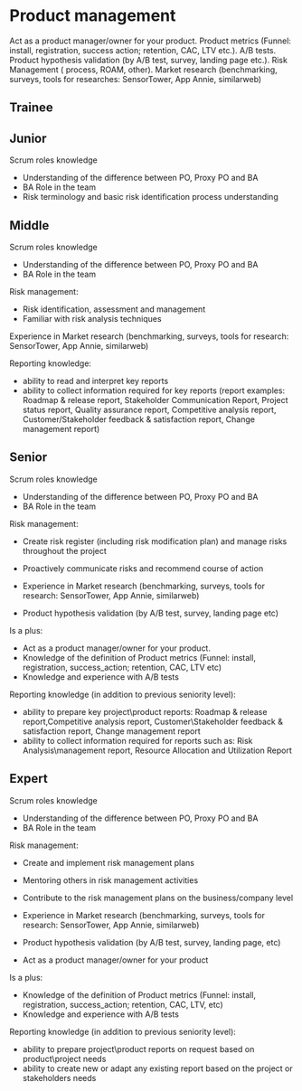 # Product management

Act as a product manager/owner for your product. Product metrics (Funnel: install, registration, success action; retention, CAC, LTV etc.). A/B tests. Product hypothesis validation (by A/B test, survey, landing page etc.). Risk Management ( process, ROAM, other). Market research (benchmarking, surveys, tools for researches: SensorTower, App Annie, similarweb)

## Trainee

## Junior

Scrum roles knowledge

- Understanding of the difference between PO, Proxy PO and BA
- BA Role in the team
- Risk terminology and basic risk identification process understanding

## Middle

Scrum roles knowledge

- Understanding of the difference between PO, Proxy PO and BA
- BA Role in the team

Risk management:

- Risk identification, assessment and management
- Familiar with risk analysis techniques

Experience in Market research (benchmarking, surveys, tools for research: SensorTower, App Annie, similarweb)

Reporting knowledge:

- ability to read and interpret key reports
- ability to collect information required for key reports (report examples: Roadmap & release report, Stakeholder Communication Report, Project status report, Quality assurance report, Competitive analysis report, Customer/Stakeholder feedback & satisfaction report, Change management report)

## Senior

Scrum roles knowledge

- Understanding of the difference between PO, Proxy PO and BA
- BA Role in the team

Risk management:

- Create risk register (including risk modification plan) and manage risks throughout the project
- Proactively communicate risks and recommend course of action

- Experience in Market research (benchmarking, surveys, tools for research: SensorTower, App Annie, similarweb)
- Product hypothesis validation (by A/B test, survey, landing page etc)

Is a plus:

- Act as a product manager/owner for your product.
- Knowledge of the definition of Product metrics (Funnel: install, registration, success_action; retention, CAC, LTV etc)
- Knowledge and experience with A/B tests

Reporting knowledge (in addition to previous seniority level):

- ability to prepare key project\product reports: Roadmap & release report,Competitive analysis report, Customer\Stakeholder feedback & satisfaction report, Change management report
- ability to collect information required for reports such as: Risk Analysis\management report, Resource Allocation and Utilization Report

## Expert

Scrum roles knowledge

- Understanding of the difference between PO, Proxy PO and BA
- BA Role in the team

Risk management:

- Create and implement risk management plans
- Mentoring others in risk management activities
- Contribute to the risk management plans on the business/company level

- Experience in Market research (benchmarking, surveys, tools for research: SensorTower, App Annie, similarweb)
- Product hypothesis validation (by A/B test, survey, landing page, etc)
- Act as a product manager/owner for your product

Is a plus:

- Knowledge of the definition of Product metrics (Funnel: install, registration, success_action; retention, CAC, LTV, etc)
- Knowledge and experience with A/B tests

Reporting knowledge (in addition to previous seniority level):

- ability to prepare project\product reports on request based on product\project needs
- ability to create new or adapt any existing report based on the project or stakeholders needs
